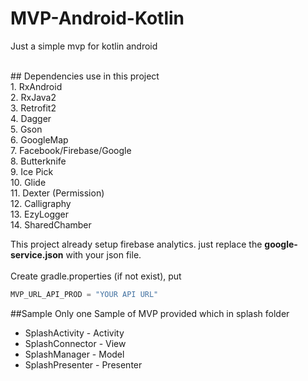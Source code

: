 # MVP-Android-Kotlin
Just a simple mvp for kotlin android



<br>
## Dependencies use in this project<br>
1. RxAndroid<br>
2. RxJava2<br>
3. Retrofit2<br>
4. Dagger<br>
5. Gson<br>
6. GoogleMap<br>
7. Facebook/Firebase/Google<br>
8. Butterknife<br>
9. Ice Pick<br>
10. Glide<br>
11. Dexter (Permission)<br>
12. Calligraphy<br>
13. EzyLogger<br>
14. SharedChamber<br>


This project already setup firebase analytics. just replace the <b>google-service.json</b> with your json file.
<br>
<br>
Create gradle.properties (if not exist), put
```gradle
MVP_URL_API_PROD = "YOUR API URL"
```

##Sample
Only one Sample of MVP provided which in splash folder<br>
- SplashActivity - Activity
- SplashConnector - View
- SplashManager - Model
- SplashPresenter - Presenter
